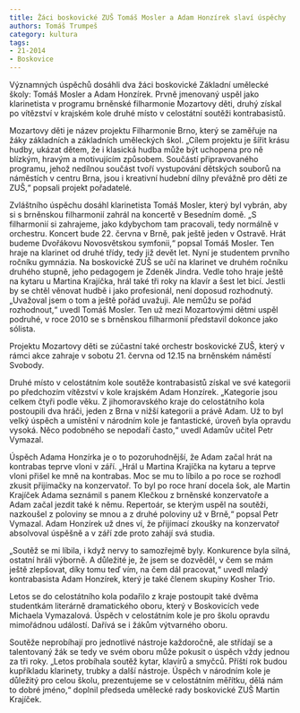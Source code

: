 ```yaml
---
title: Žáci boskovické ZUŠ Tomáš Mosler a Adam Honzírek slaví úspěchy
authors: Tomáš Trumpeš
category: kultura
tags: 
- 21-2014
- Boskovice
---
```


Významných úspěchů dosáhli dva žáci boskovické Základní umělecké školy: Tomáš Mosler a Adam Honzírek. Prvně jmenovaný uspěl jako klarinetista v programu brněnské filharmonie Mozartovy děti, druhý získal po vítězství v krajském kole druhé místo v celostátní soutěži kontrabasistů.

Mozartovy děti je název projektu Filharmonie Brno, který se zaměřuje na žáky základních a základních uměleckých škol. „Cílem projektu je šířit krásu hudby, ukázat dětem, že i klasická hudba může být uchopena pro ně blízkým, hravým a motivujícím způsobem. Součástí připravovaného programu, jehož nedílnou součást tvoří vystupování dětských souborů na náměstích v centru Brna, jsou i kreativní hudební dílny převážně pro děti ze ZUŠ,“ popsali projekt pořadatelé.

Zvláštního úspěchu dosáhl klarinetista Tomáš Mosler, který byl vybrán, aby si s brněnskou filharmonií zahrál na koncertě v Besedním domě. „S filharmonií si zahrajeme, jako kdybychom tam pracovali, tedy normálně v orchestru. Koncert bude 22. června v Brně, pak ještě jeden v Ostravě. Hrát budeme Dvořákovu Novosvětskou symfonii,“ popsal Tomáš Mosler. Ten hraje na klarinet od druhé třídy, tedy již devět let. Nyní je studentem prvního ročníku gymnázia. Na boskovické ZUŠ se učí na klarinet ve druhém ročníku druhého stupně, jeho pedagogem je Zdeněk Jindra. Vedle toho hraje ještě na kytaru u Martina Krajíčka, hrál také tři roky na klavír a šest let bicí. Jestli by se chtěl věnovat hudbě i jako profesionál, není doposud rozhodnutý. „Uvažoval jsem o tom a ještě pořád uvažuji. Ale nemůžu se pořád rozhodnout,“ uvedl Tomáš Mosler. Ten už mezi Mozartovými dětmi uspěl podruhé, v roce 2010 se s brněnskou filharmonií představil dokonce jako sólista.

Projektu Mozartovy děti se zúčastní také orchestr boskovické ZUŠ, který v rámci akce zahraje v sobotu 21. června od 12.15 na brněnském náměstí Svobody.

Druhé místo v celostátním kole soutěže kontrabasistů získal ve své kategorii po předchozím vítězství v kole krajském Adam Honzírek. „Kategorie jsou celkem čtyři podle věku. Z jihomoravského kraje do celostátního kola postoupili dva hráči, jeden z Brna v nižší kategorii a právě Adam. Už to byl velký úspěch a umístění v národním kole je fantastické, úroveň byla opravdu vysoká. Něco podobného se nepodaří často,“ uvedl Adamův učitel Petr Vymazal. 

Úspěch Adama Honzírka je o to pozoruhodnější, že Adam začal hrát na kontrabas teprve vloni v září. „Hrál u Martina Krajíčka na kytaru a teprve vloni přišel ke mně na kontrabas. Moc se mu to líbilo a po roce se rozhodl zkusit přijímačky na konzervatoř. To byl po roce hraní docela šok, ale Martin Krajíček Adama seznámil s panem Klečkou z brněnské konzervatoře a Adam začal jezdit také k němu. Repertoár, se kterým uspěl na soutěži, nazkoušel z poloviny se mnou a z druhé poloviny už v Brně,“ popsal Petr Vymazal. Adam Honzírek už dnes ví, že přijímací zkoušky na konzervatoř absolvoval úspěšně a v září zde proto zahájí svá studia. 

„Soutěž se mi líbila, i když nervy to samozřejmě byly. Konkurence byla silná, ostatní hráli výborně. A důležité je, že jsem se dozvěděl, v čem se mám ještě zlepšovat, díky tomu teď vím, na čem dál pracovat,“ uvedl mladý kontrabasista Adam Honzírek, který je také členem skupiny Kosher Trio.

Letos se do celostátního kola podařilo z kraje postoupit také dvěma studentkám literárně dramatického oboru, který v Boskovicích vede Michaela Vymazalová. Úspěch v celostátním kole je pro školu opravdu mimořádnou událostí. Dařívá se i žákům výtvarného oboru.

Soutěže neprobíhají pro jednotlivé nástroje každoročně, ale střídají se a talentovaný žák se tedy ve svém oboru může pokusit o úspěch vždy jednou za tři roky. „Letos probíhala soutěž kytar, klavírů a smyčců. Příští rok budou kupříkladu klarinety, trubky a další nástroje. Úspěch v národním kole je důležitý pro celou školu, prezentujeme se v celostátním měřítku, dělá nám to dobré jméno,“ doplnil předseda umělecké rady boskovické ZUŠ Martin Krajíček.
